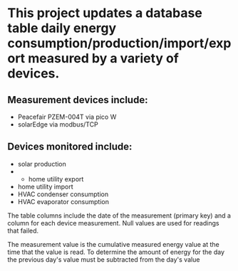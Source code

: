 # This project updates a database table daily energy consumption/production/import/export measured by a variety of devices.

## Measurement devices include:
- Peacefair PZEM-004T via pico W
- solarEdge via modbus/TCP

## Devices monitored include:
- solar production
- - home utility export
- home utility import
- HVAC condenser consumption
- HVAC evaporator consumption

The table columns include the date of the measurement (primary key) and a column for each device measurement. Null values are used for readings that failed.

The measurement value is the cumulative measured energy value at the time that the value is read. To determine the amount of energy for the day the previous day's value must be subtracted from the day's value
